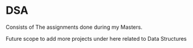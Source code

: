 # DSA
 
Consists of The assignments done during my Masters.

Future scope to add more projects under here related to Data Structures
